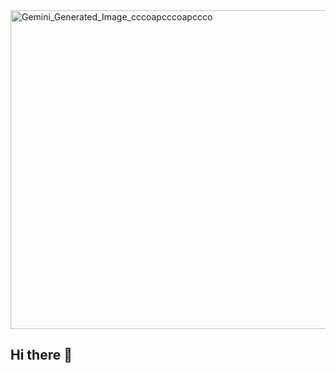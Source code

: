 
<img width="1024" height="510" alt="Gemini_Generated_Image_cccoapcccoapccco" src="https://github.com/user-attachments/assets/35b7268e-85a5-4e51-ac18-7853d0c6e68f" />

## Hi there 👋

<!--
**PizarroCris/PizarroCris** is a ✨ _special_ ✨ repository because its `README.md` (this file) appears on your GitHub profile.

Here are some ideas to get you started:

- 🔭 I’m currently working on ...
- 🌱 I’m currently learning ...
- 👯 I’m looking to collaborate on ...
- 🤔 I’m looking for help with ...
- 💬 Ask me about ...
- 📫 How to reach me: ...
- 😄 Pronouns: ...
- ⚡ Fun fact: ...
-->
